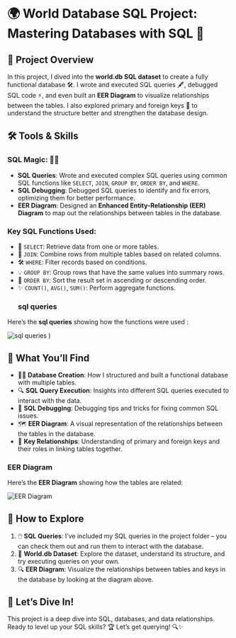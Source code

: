 # 🌍 World Database SQL Project: Mastering Databases with SQL 🚀

## 🎯 Project Overview
In this project, I dived into the **world.db SQL dataset** to create a fully functional database 🛠️. I wrote and executed SQL queries 🖋️, debugged SQL code ⚡, and even built an **EER Diagram** to visualize relationships between the tables. I also explored primary and foreign keys 🔑 to understand the structure better and strengthen the database design.

## 🛠️ Tools & Skills
### SQL Magic: 🧙‍♂️
- **SQL Queries**: Wrote and executed complex SQL queries using common SQL functions like `SELECT`, `JOIN`, `GROUP BY`, `ORDER BY`, and `WHERE`.  
- **SQL Debugging**: Debugged SQL queries to identify and fix errors, optimizing them for better performance.  
- **EER Diagram**: Designed an **Enhanced Entity-Relationship (EER) Diagram** to map out the relationships between tables in the database.  

### Key SQL Functions Used:
- 📝 `SELECT`: Retrieve data from one or more tables.
- 🔗 `JOIN`: Combine rows from multiple tables based on related columns.
- 🛠️ `WHERE`: Filter records based on conditions.
- 💡 `GROUP BY`: Group rows that have the same values into summary rows.
- 🔄 `ORDER BY`: Sort the result set in ascending or descending order.
- ✨ `COUNT()`, `AVG()`, `SUM()`: Perform aggregate functions.
  ### sql queries
  
Here’s the **sql queries** showing how the functions were used :

![sql queries](![image](https://github.com/user-attachments/assets/39de316d-e08b-4f87-89e1-f80a4da8e9a1)
)
)


## 🌟 What You’ll Find
- 🧑‍💻 **Database Creation**: How I structured and built a functional database with multiple tables.  
- 🔍 **SQL Query Execution**: Insights into different SQL queries executed to interact with the data.  
- 🧩 **SQL Debugging**: Debugging tips and tricks for fixing common SQL issues.  
- 🗺️ **EER Diagram**: A visual representation of the relationships between the tables in the database.  
- 🔑 **Key Relationships**: Understanding of primary and foreign keys and their roles in linking tables together.

### EER Diagram
Here’s the **EER Diagram** showing how the tables are related:

![EER Diagram](![image](https://github.com/user-attachments/assets/1faf8485-8fae-44be-a33e-ba6562af3375)
)

## 🚀 How to Explore
1. 🖱️ **SQL Queries**: I’ve included my SQL queries in the project folder – you can check them out and run them to interact with the database.  
2. 📂 **World.db Dataset**: Explore the dataset, understand its structure, and try executing queries on your own.  
3. 🔍 **EER Diagram**: Visualize the relationships between tables and keys in the database by looking at the diagram above.

## 🎉 Let’s Dive In!
This project is a deep dive into SQL, databases, and data relationships. Ready to level up your SQL skills? 🏆 Let’s get querying! 🔍✨
